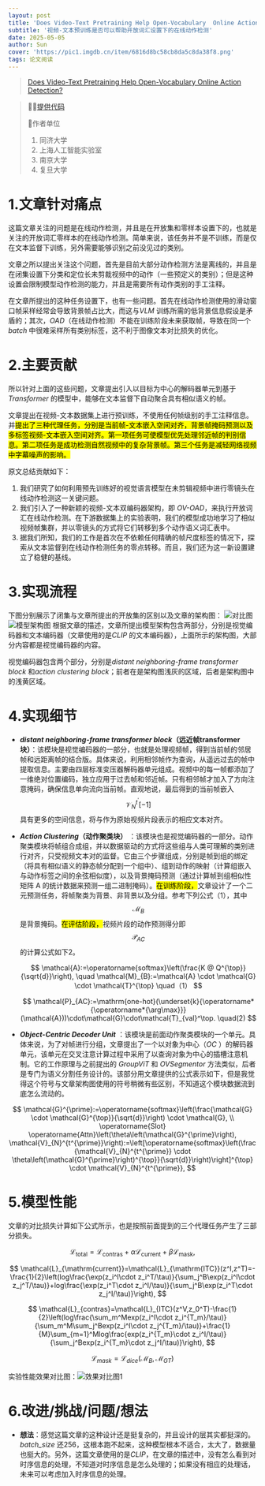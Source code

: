 ```yaml
---
layout: post
title: 'Does Video-Text Pretraining Help Open-Vocabulary  Online Action Detection? NeurIPS 2024'
subtitle: '视频-文本预训练是否可以帮助开放词汇设置下的在线动作检测'
date: 2025-05-05
author: Sun
cover: 'https://pic1.imgdb.cn/item/6816d8bc58cb8da5c8da38f8.png'
tags: 论文阅读
---
```


> [Does Video-Text Pretraining Help Open-Vocabulary  Online Action Detection?](https://proceedings.neurips.cc/paper_files/paper/2024/file/5598cf1b2905a26ddb863e6705588327-Paper-Conference.pdf)

> 💐💐[提供代码](https://github.com/OpenGVLab/OV-OAD)
> 
> 📌作者单位
> 
> 1. 同济大学
> 2. 上海人工智能实验室
> 3. 南京大学
> 4. 复旦大学

# 1.文章针对痛点

这篇文章关注的问题是在线动作检测，并且是在开放集和零样本设置下的，也就是关注的开放词汇零样本的在线动作检测。简单来说，该任务并不是不训练，而是仅在文本监督下训练，另外需要能够识别之前没见过的类别。

文章之所以提出关注这个问题，首先是目前大部分动作检测方法是离线的，并且是在闭集设置下分类和定位长未剪裁视频中的动作（一些预定义的类别）；但是这种设置会限制模型动作检测的能力，并且是需要所有动作类别的手工注释。

在文章所提出的这种任务设置下，也有一些问题。首先在线动作检测使用的滑动窗口帧采样经常会导致背景帧占比大，而这与*VLM* 训练所需的低背景信息假设是矛盾的；其次，*OAD*（在线动作检测）不能在训练阶段未来获取帧，导致在同一个*batch* 中很难采样所有类别标签，这不利于图像文本对比损失的优化。

# 2.主要贡献

所以针对上面的这些问题，文章提出引入以目标为中心的解码器单元到基于*Transformer* 的模型中，能够在文本监督下自动聚合具有相似语义的帧。

文章提出在视频-文本数据集上进行预训练，不使用任何帧级别的手工注释信息。并<mark>提出了三种代理任务，分别是当前帧-文本嵌入空间对齐，背景帧掩码预测以及多标签视频-文本嵌入空间对齐。第一项任务可使模型优先处理邻近帧的判别信息。第二项任务是成功检测自然视频中的复杂背景帧。第三个任务是减轻网络视频中字幕噪声的影响。</mark>

原文总结贡献如下：

1. 我们研究了如何利用预先训练好的视觉语言模型在未剪辑视频中进行零镜头在线动作检测这一关键问题。
2. 我们引入了一种新颖的视频-文本双编码器架构，即 *OV-OAD*，来执行开放词汇在线动作检测。在下游数据集上的实验表明，我们的模型成功地学习了相似视频帧集群，并以零镜头的方式将它们转移到多个动作语义词汇表中。
3. 据我们所知，我们的工作是首次在不依赖任何精确的帧尺度标签的情况下，探索从文本监督到在线动作检测任务的零点转移。而且，我们还为这一新设置建立了稳健的基线。

# 3.实现流程

下图分别展示了闭集与文章所提出的开放集的区别以及文章的架构图：
![对比图](https://pic1.imgdb.cn/item/68170b4f58cb8da5c8da9c66.png)
![模型架构图](https://pic1.imgdb.cn/item/68170b8a58cb8da5c8da9c6a.png)
根据文章的描述，文章所提出模型架构包含两部分，分别是视觉编码器和文本编码器（文章使用的是*CLIP* 的文本编码器），上面所示的架构图，大部分内容都是视觉编码器的内容。

视觉编码器包含两个部分，分别是*distant neighboring-frame transformer block* 和*action clustering block*；前者在是架构图浅灰的区域，后者是架构图中的浅黄区域。

# 4.实现细节

* ***distant neighboring-frame transformer block*（远近帧transformer块）**：该模块是视觉编码器的一部分，也就是处理视频帧，得到当前帧的邻居帧和远距离帧的结合版。具体来说，利用相邻帧作为查询，从遥远过去的帧中提取信息。主要由四层标准变压器解码器单元组成。视频中的每一帧都添加了一维绝对位置编码，独立应用于过去帧和邻近帧。只有相邻帧才加入了方向注意掩码，确保信息单向流向当前帧。直观地说，最后得到的当前帧嵌入$$\mathcal{V}_{N}^{t^{\prime}}[-1]$$具有更多的空间信息，将与作为原始视频片段表示的相应文本对齐。
* ***Action Clustering*（动作聚类块）** ：该模块也是视觉编码器的一部分。动作聚类模块将帧组合成组，并以数据驱动的方式将这些组与人类可理解的类别进行对齐，只受视频文本对的监督。它由三个步骤组成，分别是帧到组的绑定（将具有相似语义的静态帧分配到一个组中）、组到动作的映射（计算组嵌入与动作标签之间的余弦相似度），以及背景掩码预测（通过计算帧到组相似性矩阵 A 的统计数据来预测一组二进制掩码）。<mark>在训练阶段，</mark>文章设计了一个二元预测任务，将帧聚类为背景、非背景以及分组。参考下列公式（1），其中$$\mathcal{M}_{B}$$是背景掩码。<mark>在评估阶段，</mark>视频片段的动作预测得分即 $$ \mathcal{P}_{AC}$$的计算公式如下2。
  
  $$
  \mathcal{A}:=\operatorname{softmax}\left(\frac{K @ Q^{\top}}{\sqrt{d}}\right), \quad \mathcal{M}_{B}:=\mathcal{A} \cdot \mathcal{G} \cdot \mathcal{T}^{\top} \quad（1）
  $$
  
  $$
  \mathcal{P}_{AC}:=\mathrm{one-hot}(\underset{k}{\operatorname*{\operatorname*{\arg\max}}}(\mathcal{A}))\cdot\mathcal{G}\cdot\mathcal{T}_{val}^\top.	\quad(2)
  $$
* ***Object-Centric Decoder Unit*** ：该模块是前面动作聚类模块的一个单元。具体来说，为了对帧进行分组，文章提出了一个以对象为中心（*OC* ）的解码器单元，该单元在交叉注意计算过程中采用了以查询对象为中心的插槽注意机制。它的工作原理与之前提出的 *GroupViT* 和 *OVSegmentor* 方法类似，后者是专门为语义分割任务设计的。该部分用文章提供的公式表示如下，但是我觉得这个符号与文章架构图使用的符号稍微有些区别，不知道这个模块数据流到底怎么流动的。

$$
\mathcal{G}^{\prime}:=\operatorname{softmax}\left(\frac{\mathcal{G} \cdot \mathcal{G}^{\top}}{\sqrt{d}}\right) \cdot \mathcal{G}, \\ \operatorname{Slot} \operatorname{Attn}\left(\theta\left(\mathcal{G}^{\prime}\right), \mathcal{V}_{N}^{t^{\prime}}\right):=\left[\operatorname{softmax}\left(\frac{\mathcal{V}_{N}^{t^{\prime}} \cdot \theta\left(\mathcal{G}^{\prime}\right)^{\top}}{\sqrt{d}}\right)\right]^{\top} \cdot \mathcal{V}_{N}^{t^{\prime}},
$$
# 5.模型性能

文章的对比损失计算如下公式所示，也是按照前面提到的三个代理任务产生了三部分损失。

$$
\mathcal{L}_{\mathrm{total}}=\mathcal{L}_{\mathrm{contras}}+\alpha\mathcal{L}_{\mathrm{current}}+\beta\mathcal{L}_{\mathrm{mask}},
$$

$$
\mathcal{L}_{\mathrm{current}}=\mathcal{L}_{\mathrm{ITC}}(z^I,z^T)=-\frac{1}{2}\left(log\frac{\exp(z_i^I\cdot z_i^T/\tau)}{\sum_j^B\exp(z_i^I\cdot z_j^T/\tau)}+log\frac{\exp(z_i^T\cdot z_i^I/\tau)}{\sum_j^B\exp(z_i^T\cdot z_j^I/\tau)}\right),
$$

$$
\mathcal{L}_{contras}=\mathcal{L}_{ITC}(z^V,z_0^T)-\frac{1}{2}\left(log\frac{\sum_m^Mexp(z_i^I\cdot z_i^{T_m}/\tau)}{\sum_m^M\sum_j^Bexp(z_i^I\cdot z_j^{T_m}/\tau)}+\frac{1}{M}\sum_{m=1}^Mlog\frac{exp(z_i^{T_m}\cdot z_i^I/\tau)}{\sum_j^Bexp(z_i^{T_m}\cdot z_j^I/\tau)}\right),
$$

$$
\mathcal{L}_{mask}=\mathcal{L}_{dice}(\mathcal{M}_{B},\mathcal{M}_{GT})
$$

实验性能效果对比图：![效果对比图1](https://pic1.imgdb.cn/item/6818230858cb8da5c8dc796c.png)

# 6.改进/挑战/问题/想法

* **想法**：感觉这篇文章的这种设计还是挺复杂的，并且设计的层其实都挺深的。*batch_size* 还256，这根本跑不起来，这种模型根本不适合，太大了，数据量也挺大的。另外，这篇文章使用的是*CLIP*，在文章的描述中，没有怎么看到对时序信息的处理，不知道对时序信息是怎么处理的；如果没有相应的处理话，未来可以考虑加入时序信息的处理。

